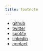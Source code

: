 ```yaml
---
title: footnote
---
```


* [github](https://github.com/dcs619)
* [twitter](https://github.com/davidcstevens_)
* [spotify](http://open.spotify.com/user/dcs619)
* [linkedin](https://linkedin.com/in/davidclarkestevens)
* [contact](/contact)

<!-- * [unsplash](https://unsplash.com)
* [pixabay](https://pixabay.com) -->
